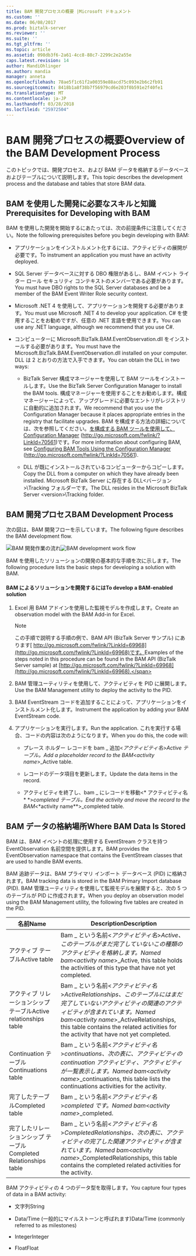 ```yaml
---
title: BAM 開発プロセスの概要 |Microsoft ドキュメント
ms.custom: ''
ms.date: 06/08/2017
ms.prod: biztalk-server
ms.reviewer: ''
ms.suite: ''
ms.tgt_pltfrm: ''
ms.topic: article
ms.assetid: 098db3f6-2a61-4cc8-88c7-2299c2e2a55e
caps.latest.revision: 14
author: MandiOhlinger
ms.author: mandia
manager: anneta
ms.openlocfilehash: 78ae5f1c61f2a00359e88acd75c093e2b6c2fb91
ms.sourcegitcommit: 8418b1a8f38b7f56979cd6e203f0b591e2f40fe1
ms.translationtype: MT
ms.contentlocale: ja-JP
ms.lasthandoff: 03/28/2018
ms.locfileid: "25972504"
---
```

# <a name="overview-of-the-bam-development-process"></a><span data-ttu-id="e7132-102">BAM 開発プロセスの概要</span><span class="sxs-lookup"><span data-stu-id="e7132-102">Overview of the BAM Development Process</span></span>
<span data-ttu-id="e7132-103">このトピックでは、開発プロセス、および BAM データを格納するデータベースおよびテーブルについて説明します。</span><span class="sxs-lookup"><span data-stu-id="e7132-103">This topic describes the development process and the database and tables that store BAM data.</span></span>  
  
## <a name="prerequisites-for-developing-with-bam"></a><span data-ttu-id="e7132-104">BAM を使用した開発に必要なスキルと知識</span><span class="sxs-lookup"><span data-stu-id="e7132-104">Prerequisites for Developing with BAM</span></span>  
 <span data-ttu-id="e7132-105">BAM を使用した開発を開始するにあたっては、次の前提条件に注意してください。</span><span class="sxs-lookup"><span data-stu-id="e7132-105">Note the following prerequisites before you begin developing with BAM:</span></span>  
  
-   <span data-ttu-id="e7132-106">アプリケーションをインストルメント化するには、アクティビティの展開が必要です。</span><span class="sxs-lookup"><span data-stu-id="e7132-106">To instrument an application you must have an activity deployed.</span></span>  
  
-   <span data-ttu-id="e7132-107">SQL Server データベースに対する DBO 権限があるし、BAM イベント ライター ロール セキュリティ コンテキストのメンバーである必要があります。</span><span class="sxs-lookup"><span data-stu-id="e7132-107">You must have DBO rights to the SQL Server databases and be a member of the BAM Event Writer Role security context.</span></span>  
  
-   <span data-ttu-id="e7132-108">Microsoft .NET 4 を使用して、アプリケーションを開発する必要があります。</span><span class="sxs-lookup"><span data-stu-id="e7132-108">You must use Microsoft .NET 4 to develop your application.</span></span> <span data-ttu-id="e7132-109">C# を使用することをお勧めですが、任意の .NET 言語を使用できます。</span><span class="sxs-lookup"><span data-stu-id="e7132-109">You can use any .NET language, although we recommend that you use C#.</span></span>  
  
-   <span data-ttu-id="e7132-110">コンピューターに Microsoft.BizTalk.BAM.EventObservation.dll をインストールする必要があります。</span><span class="sxs-lookup"><span data-stu-id="e7132-110">You must have the Microsoft.BizTalk.BAM.EventObservation.dll installed on your computer.</span></span> <span data-ttu-id="e7132-111">DLL は 2 とおりの方法で入手できます。</span><span class="sxs-lookup"><span data-stu-id="e7132-111">You can obtain the DLL in two ways:</span></span>  
  
    -   <span data-ttu-id="e7132-112">BizTalk Server 構成マネージャーを使用して BAM ツールをインストールします。</span><span class="sxs-lookup"><span data-stu-id="e7132-112">Use the BizTalk Server Configuration Manager to install the BAM tools.</span></span> <span data-ttu-id="e7132-113">構成マネージャーを使用することをお勧めします。構成マネージャーによって、アップグレードに必要なエントリがレジストリに自動的に追加されます。</span><span class="sxs-lookup"><span data-stu-id="e7132-113">We recommend that you use the Configuration Manager because it places appropriate entries in the registry that facilitate upgrades.</span></span> <span data-ttu-id="e7132-114">BAM を構成する方法の詳細については、次を参照してください。[を構成する BAM ツールを使用して、Configuration Manager](http://go.microsoft.com/fwlink/?LinkId=70561) (http://go.microsoft.com/fwlink/?LinkId=70561)です。</span><span class="sxs-lookup"><span data-stu-id="e7132-114">For more information about configuring BAM, see [Configuring BAM Tools Using the Configuration Manager](http://go.microsoft.com/fwlink/?LinkId=70561) (http://go.microsoft.com/fwlink/?LinkId=70561).</span></span>  
  
    -   <span data-ttu-id="e7132-115">DLL が既にインストールされているコンピューターからコピーします。</span><span class="sxs-lookup"><span data-stu-id="e7132-115">Copy the DLL from a computer on which they have already been installed.</span></span> <span data-ttu-id="e7132-116">Microsoft BizTalk Server に存在する DLL\<バージョン\>\Tracking フォルダーです。</span><span class="sxs-lookup"><span data-stu-id="e7132-116">The DLL resides in the Microsoft BizTalk Server \<version\>\Tracking folder.</span></span>  
  
## <a name="bam-development-process"></a><span data-ttu-id="e7132-117">BAM 開発プロセス</span><span class="sxs-lookup"><span data-stu-id="e7132-117">BAM Development Process</span></span>  
 <span data-ttu-id="e7132-118">次の図は、BAM 開発フローを示しています。</span><span class="sxs-lookup"><span data-stu-id="e7132-118">The following figure describes the BAM development flow.</span></span>  
  
 <span data-ttu-id="e7132-119">![BAM 開発作業の流れ](../core/media/dwb-bamdevelopmentflowc.gif "dwb_bamdevelopmentflowc")</span><span class="sxs-lookup"><span data-stu-id="e7132-119">![BAM development work flow](../core/media/dwb-bamdevelopmentflowc.gif "dwb_bamdevelopmentflowc")</span></span>  
  
 <span data-ttu-id="e7132-120">BAM を使用したソリューションの開発の基本的な手順を次に示します。</span><span class="sxs-lookup"><span data-stu-id="e7132-120">The following procedure lists the basic steps for developing a solution with BAM.</span></span>  
  
#### <a name="to-develop-a-bam-enabled-solution"></a><span data-ttu-id="e7132-121">BAM によるソリューションを開発するには</span><span class="sxs-lookup"><span data-stu-id="e7132-121">To develop a BAM-enabled solution</span></span>  
  
1.  <span data-ttu-id="e7132-122">Excel 用 BAM アドインを使用した監視モデルを作成します。</span><span class="sxs-lookup"><span data-stu-id="e7132-122">Create an observation model with the BAM Add-in for Excel.</span></span>  
  
    > [!NOTE]
    >  <span data-ttu-id="e7132-123">この手順で説明する手順の例で、BAM API (BizTalk Server サンプル) にあります[ http://go.microsoft.com/fwlink/?LinkId=69968](http://go.microsoft.com/fwlink/?LinkId=69968)です。</span><span class="sxs-lookup"><span data-stu-id="e7132-123">Examples of the steps noted in this procedure can be found in the BAM API (BizTalk Server sample) at [http://go.microsoft.com/fwlink/?LinkId=69968](http://go.microsoft.com/fwlink/?LinkId=69968).</span></span>  
  
2.  <span data-ttu-id="e7132-124">BAM 管理ユーティリティを使用して、アクティビティを PID に展開します。</span><span class="sxs-lookup"><span data-stu-id="e7132-124">Use the BAM Management utility to deploy the activity to the PID.</span></span>  
  
3.  <span data-ttu-id="e7132-125">BAM EventStream コードを追加することによって、アプリケーションをインストルメント化します。</span><span class="sxs-lookup"><span data-stu-id="e7132-125">Instrument the application by adding your BAM EventStream code.</span></span>  
  
4.  <span data-ttu-id="e7132-126">アプリケーションを実行します。</span><span class="sxs-lookup"><span data-stu-id="e7132-126">Run the application.</span></span> <span data-ttu-id="e7132-127">これを実行する場合、コードの内容は次のようになります。</span><span class="sxs-lookup"><span data-stu-id="e7132-127">When you do this, the code will:</span></span>  
  
    -   <span data-ttu-id="e7132-128">プレース ホルダー レコードを bam _ 追加\<*アクティビティ名*\>_Active テーブル。</span><span class="sxs-lookup"><span data-stu-id="e7132-128">Add a placeholder record to the BAM_\<*activity name*\>_Active table.</span></span>  
  
    -   <span data-ttu-id="e7132-129">レコードのデータ項目を更新します。</span><span class="sxs-lookup"><span data-stu-id="e7132-129">Update the data items in the record.</span></span>  
  
    -   <span data-ttu-id="e7132-130">アクティビティを終了し、bam _ にレコードを移動\<\* アクティビティ名 \* \*\>_completed テーブル。</span><span class="sxs-lookup"><span data-stu-id="e7132-130">End the activity and move the record to the BAM_\<\*activity name\*\*\>_completed table.</span></span>  
  
## <a name="where-bam-data-is-stored"></a><span data-ttu-id="e7132-131">BAM データの格納場所</span><span class="sxs-lookup"><span data-stu-id="e7132-131">Where BAM Data Is Stored</span></span>  
 <span data-ttu-id="e7132-132">BAM は、BAM イベントの処理に使用する EventStream クラスを持つ EventObservation 名前空間を提供します。</span><span class="sxs-lookup"><span data-stu-id="e7132-132">BAM provides the EventObservation namespace that contains the EventStream classes that are used to handle BAM events.</span></span>  
  
 <span data-ttu-id="e7132-133">BAM 追跡データは、BAM プライマリ インポート データベース (PID) に格納されます。</span><span class="sxs-lookup"><span data-stu-id="e7132-133">BAM tracking data is stored in the BAM Primary Import database (PID).</span></span> <span data-ttu-id="e7132-134">BAM 管理ユーティリティを使用して監視モデルを展開すると、次の 5 つのテーブルが PID に作成されます。</span><span class="sxs-lookup"><span data-stu-id="e7132-134">When you deploy an observation model using the BAM Management utility, the following five tables are created in the PID.</span></span>  
  
|<span data-ttu-id="e7132-135">名前</span><span class="sxs-lookup"><span data-stu-id="e7132-135">Name</span></span>|<span data-ttu-id="e7132-136">Description</span><span class="sxs-lookup"><span data-stu-id="e7132-136">Description</span></span>|  
|----------|-----------------|  
|<span data-ttu-id="e7132-137">アクティブ テーブル</span><span class="sxs-lookup"><span data-stu-id="e7132-137">Active table</span></span>|<span data-ttu-id="e7132-138">Bam _ という名前\<*アクティビティ名*\>_Active、このテーブルがまだ完了していないこの種類のアクティビティを格納します。</span><span class="sxs-lookup"><span data-stu-id="e7132-138">Named bam_\<*activity name*\>_Active, this table holds the activities of this type that have not yet completed.</span></span>|  
|<span data-ttu-id="e7132-139">アクティブ リレーションシップ テーブル</span><span class="sxs-lookup"><span data-stu-id="e7132-139">Active relationships table</span></span>|<span data-ttu-id="e7132-140">Bam _ という名前\<*アクティビティ名*\>_ActiveRelationships、このテーブルにはまだ完了していないアクティビティの関連のアクティビティが含まれています。</span><span class="sxs-lookup"><span data-stu-id="e7132-140">Named bam_\<*activity name*\>_ActiveRelationships, this table contains the related activities for the activity that have not yet completed.</span></span>|  
|<span data-ttu-id="e7132-141">Continuation テーブル</span><span class="sxs-lookup"><span data-stu-id="e7132-141">Continuations table</span></span>|<span data-ttu-id="e7132-142">Bam _ という名前\<*アクティビティ名*\>_continuations、次の表に、アクティビティの continuation アクティビティ、アクティビティが一覧表示します。</span><span class="sxs-lookup"><span data-stu-id="e7132-142">Named bam_\<*activity name*\>_continuations, this table lists the continuations activities for the activity.</span></span>|  
|<span data-ttu-id="e7132-143">完了したテーブル</span><span class="sxs-lookup"><span data-stu-id="e7132-143">Completed table</span></span>|<span data-ttu-id="e7132-144">Bam _ という名前\<*アクティビティ名*\>_completed です。</span><span class="sxs-lookup"><span data-stu-id="e7132-144">Named bam_\<*activity name*\>_completed.</span></span>|  
|<span data-ttu-id="e7132-145">完了したリレーションシップ テーブル</span><span class="sxs-lookup"><span data-stu-id="e7132-145">Completed Relationships table</span></span>|<span data-ttu-id="e7132-146">Bam _ という名前\<*アクティビティ名*\>_CompletedRelationships、次の表に、アクティビティの完了した関連アクティビティが含まれています。</span><span class="sxs-lookup"><span data-stu-id="e7132-146">Named bam_\<*activity name*\>_CompletedRelationships, this table contains the completed related activities for the activity.</span></span>|  
  
 <span data-ttu-id="e7132-147">BAM アクティビティの 4 つのデータ型を取得します。</span><span class="sxs-lookup"><span data-stu-id="e7132-147">You capture four types of data in a BAM activity:</span></span>  
  
-   <span data-ttu-id="e7132-148">文字列</span><span class="sxs-lookup"><span data-stu-id="e7132-148">String</span></span>  
  
-   <span data-ttu-id="e7132-149">Data/Time (一般的にマイルストーンと呼ばれます)</span><span class="sxs-lookup"><span data-stu-id="e7132-149">Data/Time (commonly referred to as milestones)</span></span>  
  
-   <span data-ttu-id="e7132-150">Integer</span><span class="sxs-lookup"><span data-stu-id="e7132-150">Integer</span></span>  
  
-   <span data-ttu-id="e7132-151">Float</span><span class="sxs-lookup"><span data-stu-id="e7132-151">Float</span></span>
